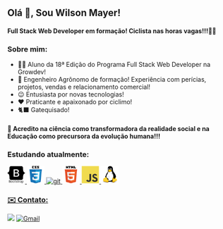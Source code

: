 ## Olá 👋, Sou Wilson Mayer!
#### Full Stack Web Developer em formação! Ciclista nas horas vagas!!!🚴‍♂️


 ### Sobre mim: 
- 🧑‍🎓 Aluno da 18ª Edição do Programa Full Stack Web Developer na Growdev! 
- 🌱 Engenheiro Agrônomo de formação! Experiência com perícias, projetos, vendas e relacionamento comercial! 
- 😉 Entusiasta por novas tecnologias!
- ❤️ Praticante e apaixonado por ciclimo!
- 🐈‍⬛ Gatequisado!

#### 🔬 Acredito na ciência como transformadora da realidade social e na Educação como precursora da evolução humana!!!

 ### Estudando atualmente:
<p align="left"> <a href="https://getbootstrap.com" target="_blank" rel="noreferrer"> <img src="https://raw.githubusercontent.com/devicons/devicon/master/icons/bootstrap/bootstrap-plain-wordmark.svg" alt="bootstrap" width="40" height="40"/> </a>   <a href="https://www.w3schools.com/css/" target="_blank" rel="noreferrer"> <img src="https://raw.githubusercontent.com/devicons/devicon/master/icons/css3/css3-original-wordmark.svg" alt="css3" width="40" height="40"/> </a> <a href="https://git-scm.com/" target="_blank" rel="noreferrer"> <img src="https://www.vectorlogo.zone/logos/git-scm/git-scm-icon.svg" alt="git" width="40" height="40"/> </a> <a href="https://www.w3.org/html/" target="_blank" rel="noreferrer"> <img src="https://raw.githubusercontent.com/devicons/devicon/master/icons/html5/html5-original-wordmark.svg" alt="html5" width="40" height="40"/> </a>  <a href="https://developer.mozilla.org/en-US/docs/Web/JavaScript" target="_blank" rel="noreferrer"> <img src="https://raw.githubusercontent.com/devicons/devicon/master/icons/javascript/javascript-original.svg" alt="javascript" width="40" height="40"/> </a> <a href="https://www.linux.org/" target="_blank" rel="noreferrer"> <img src="https://raw.githubusercontent.com/devicons/devicon/master/icons/linux/linux-original.svg" alt="linux" width="40" height="40"/> 


### ✉️ Contato:
	
<a href="https://www.linkedin.com/in/wilson-mayer-97403767/" target="blank"> <img src="https://img.shields.io/badge/-LinkedIn-0077B5?style=for-the-badge&logo=Linkedin&logoColor=white"></img></a> <a href="mailto:wilsonmayyer@gmail.com?subject=Hola%20Jiji"><img src="https://img.shields.io/badge/gmail-%23D14836.svg?&style=for-the-badge&logo=gmail&logoColor=white" alt="Gmail"/></a>


